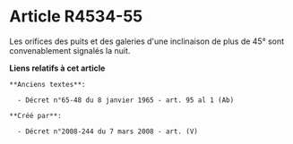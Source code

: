 # Article R4534-55

Les orifices des puits et des galeries d'une inclinaison de plus de 45° sont convenablement signalés la nuit.

**Liens relatifs à cet article**

	**Anciens textes**:

	  - Décret n°65-48 du 8 janvier 1965 - art. 95 al 1 (Ab)

	**Créé par**:

	  - Décret n°2008-244 du 7 mars 2008 - art. (V)
